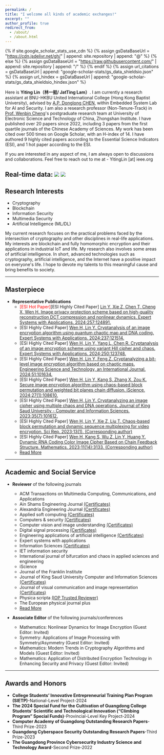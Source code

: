 ```yaml
---
permalink: /
title: "I welcome all kinds of academic exchanges!"
excerpt: ""
author_profile: true
redirect_from: 
  - /about/
  - /about.html
---
```


{% if site.google_scholar_stats_use_cdn %}
{% assign gsDataBaseUrl = "https://cdn.jsdelivr.net/gh/" | append: site.repository | append: "@" %}
{% else %}
{% assign gsDataBaseUrl = "https://raw.githubusercontent.com/" | append: site.repository | append: "/" %}
{% endif %}
{% assign url_citations = gsDataBaseUrl | append: "google-scholar-stats/gs_data_shieldsio.json" %}
{% assign url_hindex = gsDataBaseUrl | append: "google-scholar-stats/gs_data_shieldsio_hindex.json" %}


Here is **Yiting Lin（林一挺/ JatTing Lam）**.
I am currently a research assistant at BNU-HKBU United International College (Hong Kong Baptist University), advised by [A.P. Donglong CHEN](https://staff.uic.edu.cn/donglongchen/en), within Embedded System Lab for AI and Security. I am also a research professor (Non-Tenure-Track) in [Prof. Wenbin Cheng](https://jsjxy.zsc.edu.cn/szdw/szdwzg/1dje8dg8bfln5.shtml)'s postgraduate research team at University of Electronic Science and Technology of China, Zhongshan Institute. I have published over 20 papers since 2022, including 3 papers from the first quartile journals of the Chinese Academy of Sciences. My work has been cited over 500 times on Google Scholar, with an H-index of 14. I have authored 9 highly cited papers according to the Essential Science Indicators (ESI), and 1 hot paper according to the ESI. 

If you are interested in any aspect of me, I am always open to discussions and collaborations. Feel free to reach out to me at - YitingLin [at] ieee.org



Real-time data: <a href='https://scholar.google.com/citations?user=yh9vRvQAAAAJ'><img src="https://img.shields.io/endpoint?url={{ url_citations | url_encode }}&logo=Google%20Scholar&labelColor=f6f6f6&color=9cf&style=flat&label=citations"></a>  <a href='https://scholar.google.com/citations?user=yh9vRvQAAAAJ'><img src="https://img.shields.io/endpoint?url={{ url_hindex | url_encode }}&logo=Google%20Scholar&labelColor=0000ff&color=ffa500&style=plastic&label=h-index"></a>
---

## Research Interests

- Cryptography
- Blockchain
- Information Security 
- Multimedia Security
- Artificial Intelligence (ML/DL)

My current research focuses on the practical problems faced by the intersection of cryptography and other disciplines in real-life applications. My interests are blockchain and fully homomorphic encryption and their applications in industrial IoT and life. My research also involves some areas of artificial intelligence. In short, advanced technologies such as cryptography, artificial intelligence, and the Internet have a positive impact on everyone's life. I hope to devote my talents to this meaningful cause and bring benefits to society.

---

## Masterpiece
* **Representative Publications**
   * <span style="color: red;">[ESI Hot Paper]</span>[ESI Highly Cited Paper] [Lin Y, Xie Z, Chen T, Cheng X, Wen H. Image privacy protection scheme based on high-quality reconstruction DCT compression and nonlinear dynamics. Expert Systems with Applications. 2024;257:124891.](http://www.yitinglin.top/publication/Image%20privacy%20protection%20scheme%20based%20on%20high-quality%20reconstruction%20DCT%20compression%20and%20nonlinear%20dynamics)
   * [ESI Highly Cited Paper] [Wen H, Lin Y. Cryptanalysis of an image encryption algorithm using quantum chaotic map and DNA coding. Expert Systems with Applications. 2024;237:121514.](http://www.yitinglin.top/publication/Cryptanalysis%20of%20an%20image%20encryption%20algorithm%20using%20quantum%20chaotic%20map%20and%20DNA%20coding)   
   * [ESI Highly Cited Paper] [Wen H, Lin Y, Yang L, Chen R. Cryptanalysis of an image encryption scheme using variant Hill cipher and chaos. Expert Systems with Applications. 2024;250:123748.](http://www.yitinglin.top/publication/Cryptanalysis%20of%20an%20image%20encryption%20scheme%20using%20variant%20Hill%20cipher%20and%20chaos)   
   * [ESI Highly Cited Paper] [Wen H, Lin Y, Feng Z. Cryptanalyzing a bit-level image encryption algorithm based on chaotic maps. Engineering Science and Technology, an International Journal. 2024;51:101634.](http://www.yitinglin.top/publication/Cryptanalyzing%20a%20bit-level%20image%20encryption%20algorithm%20based%20on%20chaotic%20maps) 
   * [ESI Highly Cited Paper] [Wen H, Lin Y, Kang S, Zhang X, Zou K. Secure image encryption algorithm using chaos-based block permutation and weighted bit planes chain diffusion. iScience. 2024;27(1):108610.](http://www.yitinglin.top/publication/Secure%20image%20encryption%20algorithm%20using%20chaos-based%20block%20permutation%20and%20weighted%20bit%20planes%20chain%20diffusion) 
   * [ESI Highly Cited Paper] [Wen H, Lin Y. Cryptanalyzing an image cipher using multiple chaos and DNA operations. Journal of King Saud University - Computer and Information Sciences. 2023;35(7):101612.](http://www.yitinglin.top/publication/Cryptanalyzing%20an%20image%20cipher%20using%20multiple%20chaos%20and%20DNA%20operations) 
   * [ESI Highly Cited Paper] [Wen H, Lin Y, Xie Z, Liu T. Chaos-based block permutation and dynamic sequence multiplexing for video encryption. Sci Rep. 2023;13(1). (Corresponding author)](http://www.yitinglin.top/publication/Chaos-based%20block%20permutation%20and%20dynamic%20sequence%20multiplexing%20for%20video%20encryption)
   * [ESI Highly Cited Paper] [Wen H, Kang S, Wu Z, Lin Y, Huang Y. Dynamic RNA Coding Color Image Cipher Based on Chain Feedback Structure. Mathematics. 2023;11(14):3133. (Corresponding author)](http://www.yitinglin.top/publication/Dynamic%20RNA%20Coding%20Color%20Image%20Cipher%20Based%20on%20Chain%20Feedback%20Structure) 
   * [Read More](https://orcid.org/0000-0003-4159-3132)

---

## Academic and Social Service
* **Reviewer** of the following journals
   * ACM Transactions on Multimedia Computing, Communications, and Applications
   * Ain Shams Engineering Journal [(Certificates)](http://www.yitinglin.top/Certificates/Certificate_ASEJ_Recognised.pdf)
   * Alexandria Engineering Journal [(Certificates)](http://www.yitinglin.top/Certificates/Certificate_AEJ_Recognised.pdf)
   * Applied soft computing [(Certificates)](http://www.yitinglin.top/Certificates/Certificate_ASOC_Recognised.pdf)
   * Computers & security [(Certificates)](http://www.yitinglin.top/Certificates/Certificate_COSE_Recognised.pdf)
   * Computer vision and image understanding [(Certificates)](http://www.yitinglin.top/Certificates/)
   * Digital signal processing [(Certificates)](http://www.yitinglin.top/Certificates/)
   * Engineering applications of artificial intelligence [(Certificates)](http://www.yitinglin.top/Certificates/Certificate_EAAI_Recognised.pdf)
   * Expert systems with applications 
   * Information Sciences [(Certificates)](http://www.yitinglin.top/Certificates/Certificate_INS_Recognised.pdf)
   * IET information security
   * International journal of bifurcation and chaos in applied sciences and engineering
   * iScience
   * Journal of the Franklin Institute 
   * Journal of King Saud University Computer and Information Sciences [(Certificates)](http://www.yitinglin.top/Certificates/Certificate_JKSUCI_Recognised.pdf)
   * Journal of visual communication and image representation [(Certificates)](http://www.yitinglin.top/Certificates/Certificate_YJVCI_Recognised.pdf)
   * Physica scripta [(IOP Trusted Reviewer)](https://accreditations.ioppublishing.org/aa9eb2aa-b910-4c32-b0cd-22c5e0890b35#acc.QuPa1Woy)
   * The European physical journal plus
   * [Read More](https://orcid.org/0000-0003-4159-3132)

* **Associate Editor** of the following journals/conferences
   * Mathematics: Nonlinear Dynamics for Image Encryption (Guest Editor: Invited)
   * Symmetry: Applications of Image Processing with Symmetry/Asymmetry (Guest Editor: Invited)
   * Mathematics: Modern Trends in Cryptography Algorithms and Models (Guest Editor: Invited)
   * Mathematics:  Application of Distributed Encryption Technology in Enhancing Security and Privacy (Guest Editor: Invited)

---

## Awards and Honors
* **College Students’ Innovative Entrepreneurial Training Plan Program (SIETP)**-National-Level Project-2024  
* **The 2024 Special Fund for the Cultivation of Guangdong College Students’ Scientific and Technological Innovation (“Climbing Program” Special Funds)**-Provincial-Level Key Project-2024 
* **Computer Academy of Guangdong Outstanding Research Papers**-Third Prize-2023
* **Guangdong Cyberspace Security Outstanding Research Papers**-Third Prize-2023
* **The Guangdong Province Cybersecurity Industry Science and Technology Award**-Second Prize-2022 
